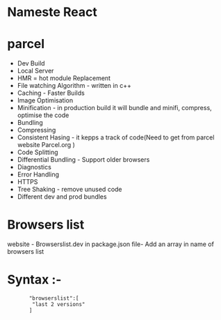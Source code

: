 # Nameste React


# parcel
- Dev Build
- Local Server
- HMR = hot module Replacement
- File watching Algorithm - written in c++
- Caching - Faster Builds
- Image Optimisation
- Minification - in production build it will bundle and minifi, compress, optimise the code
- Bundling
- Compressing
- Consistent Hasing - it kepps a track of code(Need to get from parcel website Parcel.org )
- Code Splitting
- Differential Bundling - Support older browsers
- Diagnostics
- Error Handling
- HTTPS
- Tree Shaking - remove unused code
- Different dev and prod bundles


# Browsers list
website - Browserslist.dev
in package.json file-
   Add an array in name of browsers list 
   # Syntax :-
           "browserslist":[
            "last 2 versions"
           ]
